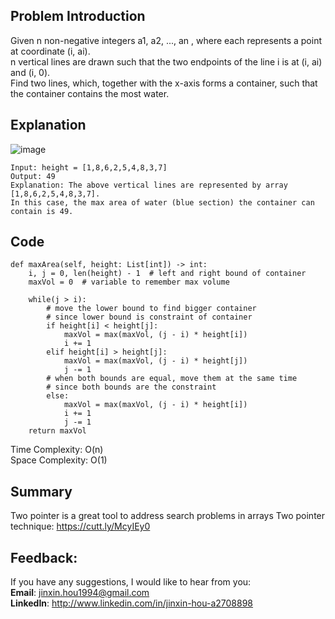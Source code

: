 ## Problem Introduction
Given n non-negative integers a1, a2, ..., an , where each represents a point at coordinate (i, ai). <br/>
n vertical lines are drawn such that the two endpoints of the line i is at (i, ai) and (i, 0).<br/> 
Find two lines, which, together with the x-axis forms a container, such that the container contains the most water.


## Explanation
![image](https://user-images.githubusercontent.com/60673352/115611124-b4be0900-a2b7-11eb-93d9-f9b70a35b78d.png)
```
Input: height = [1,8,6,2,5,4,8,3,7]
Output: 49
Explanation: The above vertical lines are represented by array [1,8,6,2,5,4,8,3,7]. 
In this case, the max area of water (blue section) the container can contain is 49.
```

## Code
```
def maxArea(self, height: List[int]) -> int:
    i, j = 0, len(height) - 1  # left and right bound of container
    maxVol = 0  # variable to remember max volume

    while(j > i):
        # move the lower bound to find bigger container
        # since lower bound is constraint of container        
        if height[i] < height[j]:
            maxVol = max(maxVol, (j - i) * height[i])  
            i += 1  
        elif height[i] > height[j]: 
            maxVol = max(maxVol, (j - i) * height[j])
            j -= 1
        # when both bounds are equal, move them at the same time
        # since both bounds are the constraint
        else:
            maxVol = max(maxVol, (j - i) * height[i])
            i += 1
            j -= 1
    return maxVol
```
Time Complexity: O(n)<br/>
Space Complexity: O(1)

## Summary
Two pointer is a great tool to address search problems in arrays
Two pointer technique: https://cutt.ly/McyIEy0

## Feedback:
If you have any suggestions, I would like to hear from you:<br/>
**Email**: jinxin.hou1994@gmail.com<br/>
**LinkedIn**: http://www.linkedin.com/in/jinxin-hou-a2708898
